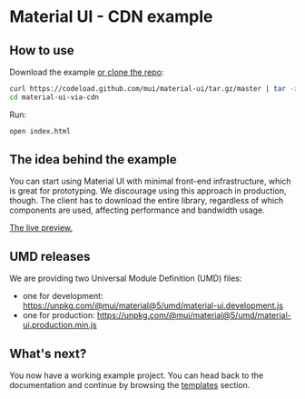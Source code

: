 # Material UI - CDN example

## How to use

Download the example [or clone the repo](https://github.com/mui/material-ui):

```bash
curl https://codeload.github.com/mui/material-ui/tar.gz/master | tar -xz --strip=2  material-ui-master/examples/material-ui-via-cdn
cd material-ui-via-cdn
```

Run:

```bash
open index.html
```

## The idea behind the example

You can start using Material UI with minimal front-end infrastructure, which is great for prototyping.
We discourage using this approach in production, though.
The client has to download the entire library, regardless of which components are used, affecting performance and bandwidth usage.

<!-- #default-branch-switch -->

[The live preview.](https://raw.githack.com/mui/material-ui/v5.x/examples/material-ui-via-cdn/index.html)

## UMD releases

We are providing two Universal Module Definition (UMD) files:

- one for development: https://unpkg.com/@mui/material@5/umd/material-ui.development.js
- one for production: https://unpkg.com/@mui/material@5/umd/material-ui.production.min.js

<!-- #default-branch-switch -->

## What's next?

You now have a working example project.
You can head back to the documentation and continue by browsing the [templates](https://v5.mui.com/material-ui/getting-started/templates/) section.

<!-- #default-branch-switch -->
